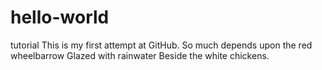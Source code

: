 # hello-world
tutorial 
This is my first attempt at GitHub. 
So much depends upon the red wheelbarrow
Glazed with rainwater
Beside the white chickens.
